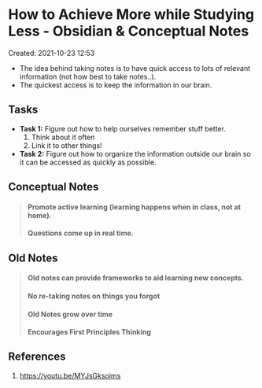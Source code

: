 # How to Achieve More while Studying Less - Obsidian & Conceptual Notes
Created: 2021-10-23 12:53

* The idea behind taking notes is to have quick access to lots of relevant information (not how best to take notes..).
* The quickest access is to keep the information in our brain.

## Tasks
* **Task 1:** Figure out how to help ourselves remember stuff better.
	1. Think about it often
	2. Link it to other things!
* **Task 2:** Figure out how to organize the information outside our brain so it can be accessed as quickly as possible.

## Conceptual Notes
> #### Promote active learning (learning happens when in class, not at home).
> #### Questions come up in real time.

## Old Notes
> #### Old notes can provide frameworks to aid learning new concepts.
> #### No re-taking notes on things you forgot
> #### Old Notes grow over time
> #### Encourages First Principles Thinking
## References
1. https://youtu.be/MYJsGksojms